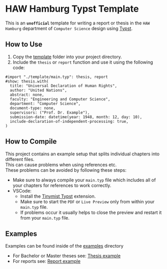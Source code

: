 # HAW Hamburg Typst Template

This is an **`unofficial`** template for writing a report or thesis in the `HAW Hamburg` department of `Computer Science` design using [Typst](https://github.com/typst/typst).

## How to Use

1. Copy the [template](./template/) folder into your project directory.
2. Include the `thesis` or `report` function and use it using the following code:

```typst
#import "./template/main.typ": thesis, report
#show: thesis.with(
  title: "Universal Declaration of Human Rights",
  author: "United Nations",
  abstract: none,
  faculty: "Engineering and Computer Science",
  department: "Computer Science",
  document-type: none,
  supervisors: ("Prof. Dr. Example"),
  submission-date: datetime(year: 1948, month: 12, day: 10),
  include-declaration-of-independent-processing: true,
)
```

## How to Compile

This project contains an example setup that splits individual chapters into different files.\
This can cause problems when using references etc.\
These problems can be avoided by following these steps:

- Make sure to always compile your `main.typ` file which includes all of your chapters for references to work correctly.
- VSCode:
  - Install the [Tinymist Typst](https://marketplace.visualstudio.com/items?itemName=myriad-dreamin.tinymist) extension.
  - Make sure to start the `PDF` or `Live Preview` only from within your `main.typ` file.
  - If problems occur it usually helps to close the preview and restart it from your `main.typ` file.

## Examples

Examples can be found inside of the [examples](./examples/) directory

- For Bachelor or Master theses see: [Thesis example](./examples/thesis/)
- For reports see: [Report example](./examples/report/)
